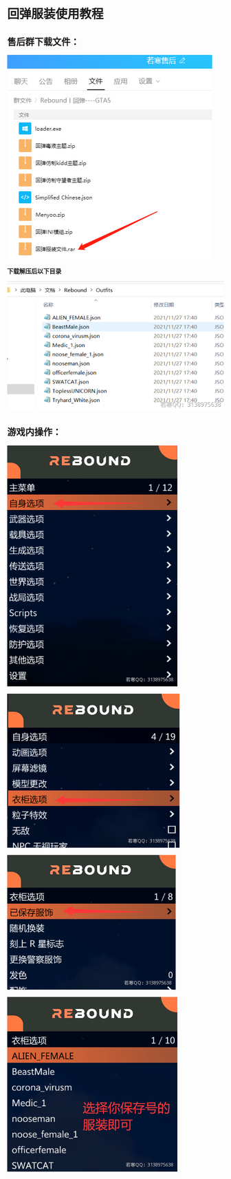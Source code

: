 # 回弹服装使用教程

## **售后群下载文件：**

![](<../../.gitbook/assets/image (25) (1) (1) (1) (1) (1) (1).png>)

**下载解压后以下目录**

![](<../../.gitbook/assets/image (14) (1) (1) (1) (1) (1) (1).png>)

## **游戏内操作：**

![](<../../.gitbook/assets/image (44) (1) (1) (1) (1) (1).png>)

![](<../../.gitbook/assets/image (38) (1) (1) (1) (1) (1) (1).png>)

![](<../../.gitbook/assets/image (41) (1) (1) (1) (1).png>)

![](<../../.gitbook/assets/image (3) (1).png>)

